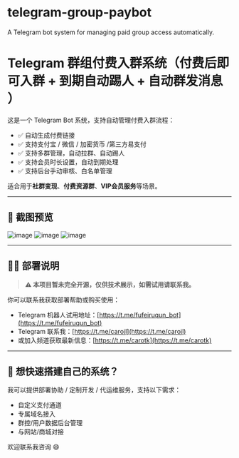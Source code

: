 # telegram-group-paybot
A Telegram bot system for managing paid group access automatically.
# Telegram 群组付费入群系统（付费后即可入群 + 到期自动踢人 + 自动群发消息 ）

这是一个 Telegram Bot 系统，支持自动管理付费入群流程：

- ✅ 自动生成付费链接
- ✅ 支持支付宝 / 微信 / 加密货币 /第三方易支付
- ✅ 支持多群管理，自动拉群、自动踢人
- ✅ 支持会员时长设置，自动到期处理
- ✅ 支持后台手动审核、白名单管理

适合用于**社群变现**、**付费资源群**、**VIP会员服务**等场景。

---

## 📸 截图预览


![image](https://github.com/user-attachments/assets/ac3d1efc-12fd-41c1-b99a-5149e7d8dd8a)
![image](https://github.com/user-attachments/assets/47c3ba53-eea2-48ec-9b95-4d2b4716973e)
![image](https://github.com/user-attachments/assets/2de0ce8a-ce37-4bd1-910c-759ef8ddc27c)

---

## 🧑‍💻 部署说明

> **⚠️ 本项目暂未完全开源，仅供技术展示，如需试用请联系我。**

你可以联系我获取部署帮助或购买使用：

- Telegram 机器人试用地址：[https://t.me/fufeiruqun_bot](https://t.me/fufeiruqun_bot)
- Telegram 联系我：[https://t.me/carojl](https://t.me/carojl)
- 或加入频道获取最新信息：[https://t.me/carotk](https://t.me/carotk)

---

## 🚀 想快速搭建自己的系统？

我可以提供部署协助 / 定制开发 / 代运维服务，支持以下需求：

- 自定义支付通道
- 专属域名接入
- 群控/用户数据后台管理
- 与网站/商城对接

欢迎联系我咨询 😄

